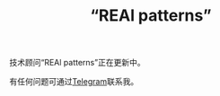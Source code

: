 ﻿---
layout: post-ea

group: 技术顾问
title: “REAl patterns”
meta: REAl patterns
logo: real_patterns.svg
order: 3

category: ea

og: img/og-real-patterns.jpg

lang: cn
ref: real_patterns
---

技术顾问“REAl patterns”正在更新中。

有任何问题可通过<a href="https://t.me/chutkoy" target="_blank">Telegram</a>联系我。
